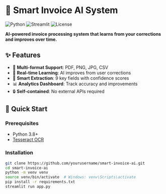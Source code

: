 # 🤖 Smart Invoice AI System

![Python](https://img.shields.io/badge/Python-3.8+-blue?style=flat-square&logo=python)
![Streamlit](https://img.shields.io/badge/Streamlit-FF4B4B?style=flat-square&logo=streamlit&logoColor=white)
![License](https://img.shields.io/badge/License-MIT-green?style=flat-square)

**AI-powered invoice processing system that learns from your corrections and improves over time.**

## ✨ Features

- 📄 **Multi-format Support**: PDF, PNG, JPG, CSV
- 🧠 **Real-time Learning**: AI improves from user corrections
- 🎯 **Smart Extraction**: 9 key fields with confidence scores
- 📊 **Analytics Dashboard**: Track accuracy and improvements
- 🔒 **Self-contained**: No external APIs required

## 🚀 Quick Start

### Prerequisites
- Python 3.8+
- [Tesseract OCR](https://github.com/tesseract-ocr/tesseract)

### Installation
```bash
git clone https://github.com/yourusername/smart-invoice-ai.git
cd smart-invoice-ai
python -m venv venv
source venv/bin/activate  # Windows: venv\Scripts\activate
pip install -r requirements.txt
streamlit run app.py
